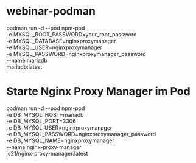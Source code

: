 # webinar-podman

podman run -d --pod npm-pod \
  -e MYSQL_ROOT_PASSWORD=your_root_password \
  -e MYSQL_DATABASE=nginxproxymanager \
  -e MYSQL_USER=nginxproxymanager \
  -e MYSQL_PASSWORD=nginxproxymanager_password \
  --name mariadb \
  mariadb:latest

# Starte Nginx Proxy Manager im Pod
podman run -d --pod npm-pod \
  -e DB_MYSQL_HOST=mariadb \
  -e DB_MYSQL_PORT=3306 \
  -e DB_MYSQL_USER=nginxproxymanager \
  -e DB_MYSQL_PASSWORD=nginxproxymanager_password \
  -e DB_MYSQL_NAME=nginxproxymanager \
  --name nginx-proxy-manager \
  jc21/nginx-proxy-manager:latest